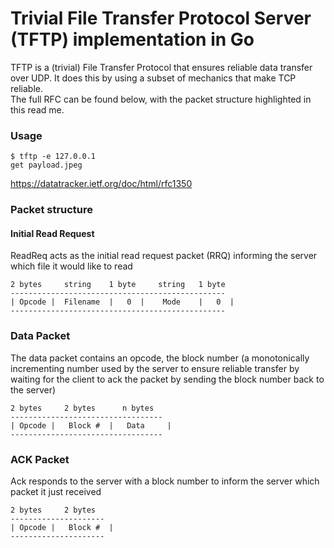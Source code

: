 # Trivial File Transfer Protocol Server (TFTP) implementation in Go

TFTP is a (trivial) File Transfer Protocol that ensures reliable data transfer over UDP. It does this by using a subset of mechanics that make TCP reliable.  
The full RFC can be found below, with the packet structure highlighted in this read me.

### Usage

```shell
$ tftp -e 127.0.0.1
get payload.jpeg
```

https://datatracker.ietf.org/doc/html/rfc1350

### Packet structure

#### Initial Read Request

ReadReq acts as the initial read request packet (RRQ) informing the server which file it would like to read
```
2 bytes     string    1 byte     string   1 byte
------------------------------------------------
| Opcode |  Filename  |   0  |    Mode    |   0  |
------------------------------------------------
```

### Data Packet

The data packet contains an opcode, the block number (a monotonically incrementing number used by the server to ensure reliable transfer by waiting for the client to ack the packet by sending the block number back to the server)

```
2 bytes     2 bytes      n bytes
----------------------------------
| Opcode |   Block #  |   Data     |
----------------------------------
```

### ACK Packet

 Ack responds to the server with a block number to inform the server which packet it just received
```
2 bytes     2 bytes
---------------------
| Opcode |   Block #  |
---------------------
```
